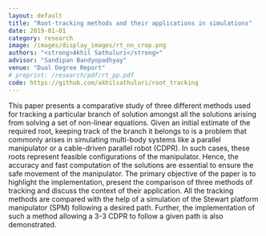 ```yaml
---
layout: default
title: "Root-tracking methods and their applications in simulations"
date: 2019-01-01
category: research
image: /images/display_images/rt_nn_crop.png
authors: "<strong>Akhil Sathuluri</strong>"
advisor: "Sandipan Bandyopadhyay"
venue: "Dual Degree Report"
# preprint: /research/pdf/rt_pp.pdf
code: https://github.com/akhilsathuluri/root_tracking
---
```

This paper presents a comparative study of three different methods used for tracking a particular branch of solution amongst all the solutions arising from solving a set of non-linear equations. Given an initial estimate of the required root, keeping track of the branch it belongs to is a problem that commonly arises in simulating multi-body systems like a parallel manipulator or a cable-driven parallel robot (CDPR). In such cases, these roots represent feasible configurations of the manipulator. Hence, the accuracy and fast computation of the solutions are essential to ensure the safe movement of the manipulator. The primary objective of the paper is to highlight the implementation, present the comparison of three methods of tracking and discuss the context of their application. All the tracking methods are compared with the help of a simulation of the Stewart platform manipulator (SPM) following a desired path. Further, the implementation of such a method allowing a 3-3 CDPR to follow a given path is also demonstrated.
